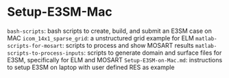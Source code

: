 # Setup-E3SM-Mac

```bash-scripts```: bash scripts to create, build, and submit an E3SM case on MAC
```icom_14x1_sparse_grid```: a unstructured grid example for ELM
```matlab-scripts-for-mosart```: scripts to process and show MOSART results
```matlab-scripts-to-process-inputs```: scripts to generate domain and surface files for E3SM, specifically for ELM and MOSART
```Setup-E3SM-on-Mac.md```: instructions to setup E3SM on laptop with user defined RES as example
